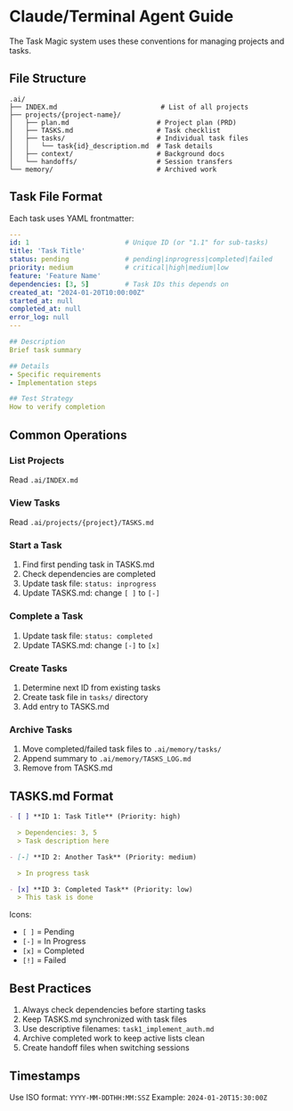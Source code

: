 # Claude/Terminal Agent Guide

The Task Magic system uses these conventions for managing projects and tasks.

## File Structure

```
.ai/
├── INDEX.md                          # List of all projects
├── projects/{project-name}/
│   ├── plan.md                      # Project plan (PRD)
│   ├── TASKS.md                     # Task checklist
│   ├── tasks/                       # Individual task files
│   │   └── task{id}_description.md  # Task details
│   ├── context/                     # Background docs
│   └── handoffs/                    # Session transfers
└── memory/                          # Archived work
```

## Task File Format

Each task uses YAML frontmatter:

```yaml
---
id: 1                        # Unique ID (or "1.1" for sub-tasks)
title: 'Task Title'
status: pending              # pending|inprogress|completed|failed
priority: medium             # critical|high|medium|low
feature: 'Feature Name'
dependencies: [3, 5]         # Task IDs this depends on
created_at: "2024-01-20T10:00:00Z"
started_at: null
completed_at: null
error_log: null
---

## Description
Brief task summary

## Details
- Specific requirements
- Implementation steps

## Test Strategy
How to verify completion
```

## Common Operations

### List Projects

Read `.ai/INDEX.md`

### View Tasks

Read `.ai/projects/{project}/TASKS.md`

### Start a Task

1. Find first pending task in TASKS.md
2. Check dependencies are completed
3. Update task file: `status: inprogress`
4. Update TASKS.md: change `[ ]` to `[-]`

### Complete a Task

1. Update task file: `status: completed`
2. Update TASKS.md: change `[-]` to `[x]`

### Create Tasks

1. Determine next ID from existing tasks
2. Create task file in `tasks/` directory
3. Add entry to TASKS.md

### Archive Tasks

1. Move completed/failed task files to `.ai/memory/tasks/`
2. Append summary to `.ai/memory/TASKS_LOG.md`
3. Remove from TASKS.md

## TASKS.md Format

```markdown
- [ ] **ID 1: Task Title** (Priority: high)

  > Dependencies: 3, 5
  > Task description here

- [-] **ID 2: Another Task** (Priority: medium)

  > In progress task

- [x] **ID 3: Completed Task** (Priority: low)
  > This task is done
```

Icons:

- `[ ]` = Pending
- `[-]` = In Progress
- `[x]` = Completed
- `[!]` = Failed

## Best Practices

1. Always check dependencies before starting tasks
2. Keep TASKS.md synchronized with task files
3. Use descriptive filenames: `task1_implement_auth.md`
4. Archive completed work to keep active lists clean
5. Create handoff files when switching sessions

## Timestamps

Use ISO format: `YYYY-MM-DDTHH:MM:SSZ`
Example: `2024-01-20T15:30:00Z`
